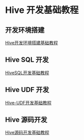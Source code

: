 # Hive 开发基础教程

## 开发环境搭建

[Hive开发环境搭建基础教程](work/component/Big-Data/Apache-Hive/Hive开发环境搭建基础教程.md)
## Hive SQL 开发

[HiveSQL开发基础教程](work/component/Big-Data/Apache-Hive/development/HiveSQL开发基础教程.md)
## Hive UDF 开发

[Hive-UDF开发基础教程](work/component/Big-Data/Apache-Hive/development/Hive-UDF开发基础教程.md)
## Hive 源码开发

[Hive源码开发基础教程](work/component/Big-Data/Apache-Hive/development/Hive源码开发基础教程.md)